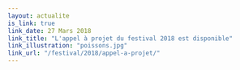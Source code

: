 ```yaml
---
layout: actualite
is_link: true
link_date: 27 Mars 2018
link_title: "L'appel à projet du festival 2018 est disponible"
link_illustration: "poissons.jpg"
link_url: "/festival/2018/appel-a-projet/"
---
```

